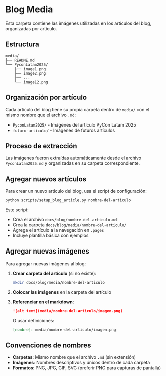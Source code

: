 # Blog Media

Esta carpeta contiene las imágenes utilizadas en los artículos del blog, organizadas por artículo.

## Estructura

```
media/
├── README.md
└── PyconLatam2025/
    ├── image1.png
    ├── image2.png
    ├── ...
    └── image12.png
```

## Organización por artículo

Cada artículo del blog tiene su propia carpeta dentro de `media/` con el mismo nombre que el archivo `.md`:

- `PyconLatam2025/` - Imágenes del artículo PyCon Latam 2025
- `futuro-articulo/` - Imágenes de futuros artículos

## Proceso de extracción

Las imágenes fueron extraídas automáticamente desde el archivo `PyconLatam2025.md` y organizadas en su carpeta correspondiente.

## Agregar nuevos artículos

Para crear un nuevo artículo del blog, usa el script de configuración:

```bash
python scripts/setup_blog_article.py nombre-del-articulo
```

Este script:
- Crea el archivo `docs/blog/nombre-del-articulo.md`
- Crea la carpeta `docs/blog/media/nombre-del-articulo/`
- Agrega el artículo a la navegación en `.pages`
- Incluye plantilla básica con ejemplos

## Agregar nuevas imágenes

Para agregar nuevas imágenes al blog:

1. **Crear carpeta del artículo** (si no existe):
   ```bash
   mkdir docs/blog/media/nombre-del-articulo
   ```

2. **Colocar las imágenes** en la carpeta del artículo

3. **Referenciar en el markdown**:
   ```markdown
   ![alt text](media/nombre-del-articulo/imagen.png)
   ```

   O usar definiciones:
   ```markdown
   [nombre]: media/nombre-del-articulo/imagen.png
   ```

## Convenciones de nombres

- **Carpetas**: Mismo nombre que el archivo `.md` (sin extensión)
- **Imágenes**: Nombres descriptivos y únicos dentro de cada carpeta
- **Formatos**: PNG, JPG, GIF, SVG (preferir PNG para capturas de pantalla)
